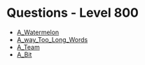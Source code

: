 # Questions - Level 800
- [A_Watermelon](https://codeforces.com/problemset/problem/4/A)
- [A_way_Too_Long_Words](https://codeforces.com/problemset/problem/71/A)
- [A_Team](https://codeforces.com/problemset/problem/231/A)
- [A_Bit](https://codeforces.com/problemset/problem/282/A)